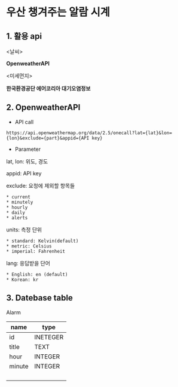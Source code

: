 # 우산 챙겨주는 알람 시계



## 1. 활용 api

<날씨>

**OpenweatherAPI**



<미세먼지>

**한국환경공단 에어코리아 대기오염정보**



## 2. OpenweatherAPI

* API call

```
https://api.openweathermap.org/data/2.5/onecall?lat={lat}&lon={lon}&exclude={part}&appid={API key}
```



* Parameter

lat, lon: 위도, 경도

appid: API key

exclude: 요청에 제외할 항목들

```
* current
* minutely
* hourly
* daily
* alerts
```

units: 측정 단위

```
* standard: Kelvin(default)
* metric: Celsius
* imperial: Fahrenheit
```

lang: 응답받을 단어

```
* English: en (default)
* Korean: kr
```





## 3. Datebase table

Alarm

| name   | type     |
| ------ | -------- |
| id     | INETEGER |
| title  | TEXT     |
| hour   | INTEGER  |
| minute | INTEGER  |
|        |          |
|        |          |
|        |          |
|        |          |

